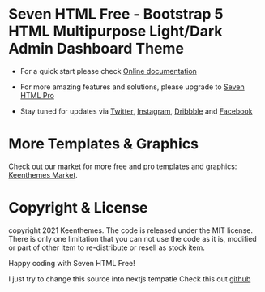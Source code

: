 # Seven HTML Free  - Bootstrap 5 HTML Multipurpose Light/Dark Admin Dashboard Theme

- For a quick start please check [Online documentation](//preview.keenthemes.com/seven-html-free/documentation/getting-started.html)

- For more amazing features and solutions, please upgrade to [Seven HTML Pro](//keenthemes.com/products/seven-html-pro)

- Stay tuned for updates via [Twitter](//twitter.com/keenthemes), [Instagram](//instagram.com/keenthemes), [Dribbble](//dribbble.com/keenthemes) and [Facebook](//facebook.com/keenthemes)

# More Templates & Graphics

Check out our market for more free and pro templates and graphics: [Keenthemes Market](//keenthemes.com).

# Copyright & License

copyright 2021 Keenthemes. The code is released under the MIT license. There is only one limitation that you can not use the code as it is, modified or part of other item to re-distribute or resell as stock item. 

Happy coding with Seven HTML Free!

I just try to change this source into nextjs tempatle
Check this out
[github](//https://github.com/ngadimin51/seven-next)
